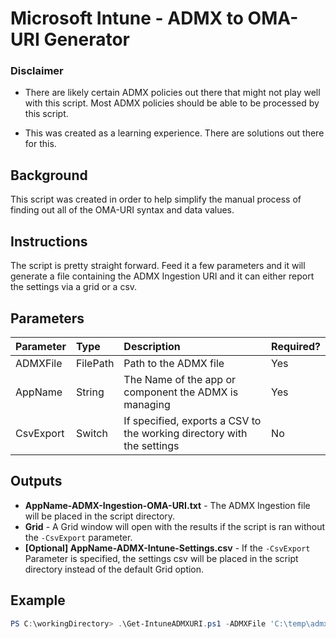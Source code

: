 # Microsoft Intune - ADMX to OMA-URI Generator

### Disclaimer

* There are likely certain ADMX policies out there that might not play well with this script. Most ADMX policies should be able to be processed by this script.

* This was created as a learning experience. There are solutions out there for this.

## Background

This script was created in order to help simplify the manual process of finding out all of the OMA-URI syntax and data values.

## Instructions

The script is pretty straight forward. Feed it a few parameters and it will generate a file containing the ADMX Ingestion URI and it can either report the settings via a grid or a csv.

## Parameters

|   Parameter | Type |Description | Required? |
|   :---      | :--- |:---        | :---      |
| ADMXFile    | FilePath |Path to the ADMX file | Yes |
| AppName | String |The Name of the app or component the ADMX is managing | Yes |
| CsvExport | Switch | If specified, exports a CSV to the working directory with the settings | No |

## Outputs

* **AppName-ADMX-Ingestion-OMA-URI.txt** - The ADMX Ingestion file will be placed in the script directory.
* **Grid** - A Grid window will open with the results if the script is ran without the `-CsvExport` parameter.
* **[Optional]  AppName-ADMX-Intune-Settings.csv** - If the `-CsvExport` Parameter is specified, the settings csv will be placed in the script directory instead of the default Grid option.

## Example

```powershell
PS C:\workingDirectory> .\Get-IntuneADMXURI.ps1 -ADMXFile 'C:\temp\admx template\GoogleChrome.admx' -AppName GoogleChrome
```

